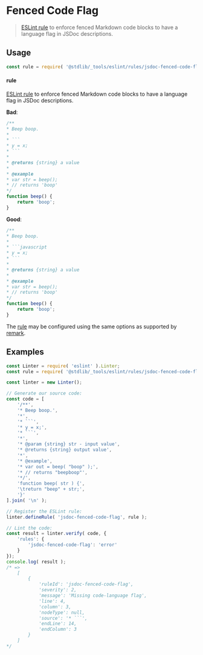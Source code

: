 <!--

@license Apache-2.0

Copyright (c) 2018 The Stdlib Authors.

Licensed under the Apache License, Version 2.0 (the "License");
you may not use this file except in compliance with the License.
You may obtain a copy of the License at

   http://www.apache.org/licenses/LICENSE-2.0

Unless required by applicable law or agreed to in writing, software
distributed under the License is distributed on an "AS IS" BASIS,
WITHOUT WARRANTIES OR CONDITIONS OF ANY KIND, either express or implied.
See the License for the specific language governing permissions and
limitations under the License.

-->

# Fenced Code Flag

> [ESLint rule][eslint-rules] to enforce fenced Markdown code blocks to have a language flag in JSDoc descriptions.

<section class="intro">

</section>

<!-- /.intro -->

<section class="usage">

## Usage

```javascript
const rule = require( '@stdlib/_tools/eslint/rules/jsdoc-fenced-code-flag' );
```

#### rule

[ESLint rule][eslint-rules] to enforce fenced Markdown code blocks to have a language flag in JSDoc descriptions.

**Bad**:

<!-- eslint-disable stdlib/jsdoc-fenced-code-flag, stdlib/jsdoc-markdown-remark -->

````javascript
/**
* Beep boop.
*
* ```
* y = x;
* ```
*
* @returns {string} a value
*
* @example
* var str = beep();
* // returns 'boop'
*/
function beep() {
    return 'boop';
}
````

**Good**:

````javascript
/**
* Beep boop.
*
* ```javascript
* y = x;
* ```
*
* @returns {string} a value
*
* @example
* var str = beep();
* // returns 'boop'
*/
function beep() {
    return 'boop';
}
````

The [rule][eslint-rules] may be configured using the same options as supported by [remark][remark-lint-fenced-code-flag].

</section>

<!-- /.usage -->

<section class="examples">

## Examples

<!-- eslint no-undef: "error" -->

````javascript
const Linter = require( 'eslint' ).Linter;
const rule = require( '@stdlib/_tools/eslint/rules/jsdoc-fenced-code-flag' );

const linter = new Linter();

// Generate our source code:
const code = [
    '/**',
    '* Beep boop.',
    '*',
    '* ```',
    '* y = x;',
    '* ```',
    '*',
    '* @param {string} str - input value',
    '* @returns {string} output value',
    '*',
    '* @example',
    '* var out = beep( "boop" );',
    '* // returns "beepboop"',
    '*/',
    'function beep( str ) {',
    '\treturn "beep" + str;',
    '}'
].join( '\n' );

// Register the ESLint rule:
linter.defineRule( 'jsdoc-fenced-code-flag', rule );

// Lint the code:
const result = linter.verify( code, {
    'rules': {
        'jsdoc-fenced-code-flag': 'error'
    }
});
console.log( result );
/* =>
    [
        {
            'ruleId': 'jsdoc-fenced-code-flag',
            'severity': 2,
            'message': 'Missing code-language flag',
            'line': 4,
            'column': 3,
            'nodeType': null,
            'source': '* ```',
            'endLine': 14,
            'endColumn': 3
        }
    ]
*/
````

</section>

<!-- /.examples -->

<!-- Section for related `stdlib` packages. Do not manually edit this section, as it is automatically populated. -->

<section class="related">

</section>

<!-- /.related -->

<!-- Section for all links. Make sure to keep an empty line after the `section` element and another before the `/section` close. -->

<section class="links">

[eslint-rules]: https://eslint.org/docs/developer-guide/working-with-rules

[remark-lint-fenced-code-flag]: https://github.com/remarkjs/remark-lint/tree/19150d94f89f7a0d94d083417890236d11839641/packages/remark-lint-fenced-code-flag

</section>

<!-- /.links -->
